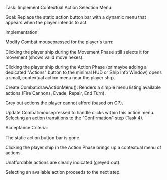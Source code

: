  Task: Implement Contextual Action Selection Menu

Goal: Replace the static action button bar with a dynamic menu that appears when the player intends to act.

Implementation:

Modify Combat:mousepressed for the player's turn:

Clicking the player ship during the Movement Phase still selects it for movement (shows valid move hexes).

Clicking the player ship during the Action Phase (or maybe adding a dedicated "Actions" button to the minimal HUD or Ship Info Window) opens a small, contextual action menu near the player ship.

Create Combat:drawActionMenu(): Renders a simple menu listing available actions (Fire Cannons, Evade, Repair, End Turn).

Grey out actions the player cannot afford (based on CP).

Update Combat:mousepressed to handle clicks within this action menu. Selecting an action transitions to the "Confirmation" step (Task 4).

Acceptance Criteria:

The static action button bar is gone.

Clicking the player ship in the Action Phase brings up a contextual menu of actions.

Unaffordable actions are clearly indicated (greyed out).

Selecting an available action proceeds to the next step.
